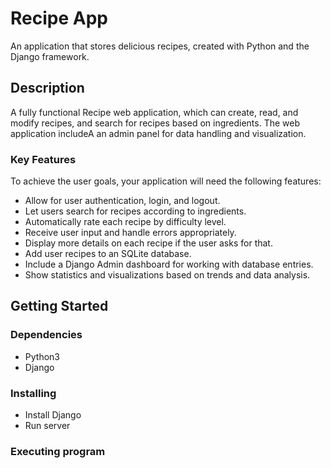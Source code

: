 # Recipe App

An application that stores delicious recipes, created with Python and the Django framework.

## Description

A fully functional Recipe web application, which can create, read, and modify recipes, and search for recipes based on ingredients. The web application includeA an admin panel for data handling and visualization.

### Key Features
To achieve the user goals, your application will need the following features:

* Allow for user authentication, login, and logout.
* Let users search for recipes according to ingredients.
* Automatically rate each recipe by difficulty level.
* Receive user input and handle errors appropriately.
* Display more details on each recipe if the user asks for that.
* Add user recipes to an SQLite database.
* Include a Django Admin dashboard for working with database entries.
* Show statistics and visualizations based on trends and data analysis.

## Getting Started

### Dependencies

- Python3
- Django

### Installing

* Install Django
* Run server


### Executing program



```

```